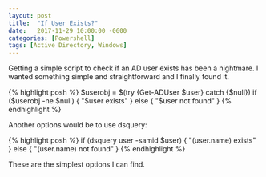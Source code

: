 ```yaml
---
layout: post
title:  "If User Exists?"
date:   2017-11-29 10:00:00 -0600
categories: [Powershell]
tags: [Active Directory, Windows]
---
```


Getting a simple script to check if an AD user exists has been a nightmare. I wanted something simple and straightforward and I finally found it.

{% highlight posh %}
$userobj = $(try {Get-ADUser $user} catch {$null})
if ($userobj -ne $null) {
   "$user exists"
}
else {
   "$user not found"
}
{% endhighlight %}

Another options would be to use dsquery:

{% highlight posh %}
if (dsquery user -samid $user) {
   "$($user.name) exists"
}
else {
   "$($user.name) not found"
}
{% endhighlight %}

These are the simplest options I can find.
